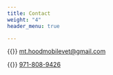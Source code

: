 ```yaml
---
title: Contact
weight: "4"
header_menu: true

---
```

{{<icon class="fa fa-envelope">}} [mt.hoodmobilevet@gmail.com](mailto:mt.hoodmobilevet@gmail.com)

{{<icon class="fa fa-phone">}} [971-808-9426](tel:971-808-9426)